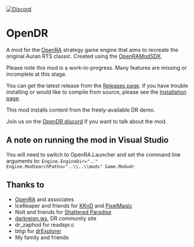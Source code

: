 [![Discord](https://img.shields.io/discord/102860784329052160.svg)](https://discord.gg/3MKcGSW)

# OpenDR

A mod for the [OpenRA](https://github.com/OpenRA/OpenRA) strategy game engine that aims to recreate the original Auran RTS classic. Created using the [OpenRAModSDK](https://github.com/OpenRA/OpenRAModSDK).

Please note this mod is a work-in-progress. Many features are missing or incomplete at this stage.

You can get the latest release from the [Releases page](https://github.com/drogoganor/OpenDR/releases). If you have trouble installing or would like to compile from source, please see the [Installation page](https://github.com/drogoganor/OpenDR/wiki/Installation).

This mod installs content from the freely-available DR demo.

Join us on the [OpenDR discord](https://discord.gg/3MKcGSW) if you want to talk about the mod.

## A note on running the mod in Visual Studio

You will need to switch to OpenRA.Launcher and set the command line arguments to: `Engine.EngineDir=".." Engine.ModSearchPaths="..\\..\\mods" Game.Mod=dr`

## Thanks to

* [OpenRA](http://www.openra.net/) and associates
* IceReaper and friends for [KKnD](https://www.kknd-game.com/) and [PixelMagic](https://eiveo.net/pixelmagic.html)
* Nolt and friends for [Shattered Paradise](https://www.moddb.com/mods/shattered-paradise/downloads)
* [darkreign.ws](http://darkreign.ws/), DR community site
* dr_zaphod for readspr.c
* btigi for [drExplorer](https://github.com/btigi/drExplorer)
* My family and friends
